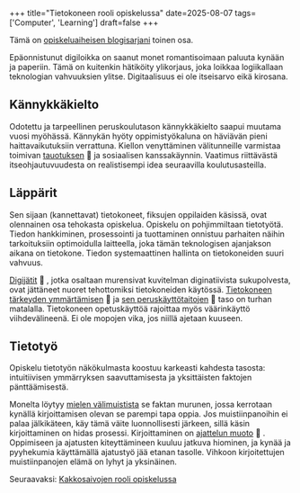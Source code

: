 +++
title="Tietokoneen rooli opiskelussa"
date=2025-08-07
tags=['Computer', 'Learning']
draft=false
+++

Tämä on [opiskeluaiheisen blogisarjani](/blog/tehokas-ja-kestävä-opiskelu) toinen osa.

Epäonnistunut digiloikka on saanut monet romantisoimaan paluuta kynään ja paperiin.
Tämä on kuitenkin hätiköity ylikorjaus, joka loikkaa logiikallaan teknologian vahvuuksien ylitse. Digitaalisuus ei ole itseisarvo eikä kirosana.

## Kännykkäkielto

Odotettu ja tarpeellinen peruskoulutason kännykkäkielto saapui muutama vuosi myöhässä.
Kännykän hyöty oppimistyökaluna on häviävän pieni haittavaikutuksiin verrattuna.
Kiellon venyttäminen välitunneille varmistaa toimivan [tauotuksen](/blog/taukojen-ja-tylsyyden-tärkeys) 🚧  ja sosiaalisen kanssakäynnin.
Vaatimus riittävästä itseohjautuvuudesta on realistisempi idea seuraavilla koulutusasteilla.

## Läppärit

Sen sijaan (kannettavat) tietokoneet, fiksujen oppilaiden käsissä, ovat olennainen osa tehokasta opiskelua.
Opiskelu on pohjimmiltaan tietotyötä.
Tiedon hankkiminen, prosessointi ja tuottaminen onnistuu parhaiten näihin tarkoituksiin optimoidulla laitteella, joka tämän teknologisen ajanjakson aikana on tietokone.
Tiedon systemaattinen hallinta on tietokoneiden suuri vahvuus.

[Digijätit](/blog/kohti-pienempää-internettiä) 🚧 , jotka osaltaan murensivat kuvitelman diginatiivista sukupolvesta, ovat jättäneet nuoret tehottomiksi tietokoneiden käytössä.
[Tietokoneen tärkeyden ymmärtämisen](/blog/tietokoneen-tärkeys) 🚧  ja [sen peruskäyttötaitojen](/blog/tietokoneen-peruskäyttö) 🚧  taso on turhan matalalla.
Tietokoneen opetuskäyttöä rajoittaa myös väärinkäyttö viihdevälineenä.
Ei ole mopojen vika, jos niillä ajetaan kuuseen.

## Tietotyö

Opiskelu tietotyön näkökulmasta koostuu karkeasti kahdesta tasosta: intuitiivisen ymmärryksen saavuttamisesta ja yksittäisten faktojen pänttäämisestä.

Monelta löytyy [mielen välimuistista](https://www.lesswrong.com/posts/2MD3NMLBPCqPfnfre/cached-thoughts) se faktan murunen, jossa kerrotaan kynällä kirjoittamisen olevan se parempi tapa oppia.
Jos muistiinpanoihin ei palaa jälkikäteen, käy tämä väite luonnollisesti järkeen, sillä käsin kirjoittaminen on hidas prosessi.
Kirjoittaminen on [ajattelun muoto](/blog/kirjoittamisen-tärkeys) 🚧 . Oppimiseen ja ajatusten kiteyttämineen kuuluu jatkuva hiominen, ja kynää ja pyyhekumia käyttämällä ajatustyö jää etanan tasolle. Vihkoon kirjoitettujen muistiinpanojen elämä on lyhyt ja yksinäinen.

Seuraavaksi:
[Kakkosaivojen rooli opiskelussa](/blog/kakkosaivojen-rooli-opiskelussa)

